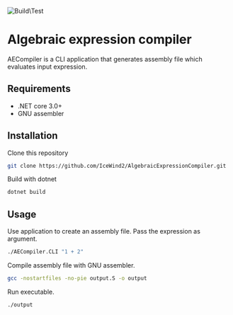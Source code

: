 ![Build\Test](https://github.com/IceWind2/AlgebraicExpressionCompiler/actions/workflows/dotnet.yml/badge.svg)
# Algebraic expression compiler
AECompiler is a CLI application that generates assembly file which evaluates input expression.
## Requirements
* .NET core 3.0+
* GNU assembler

## Installation
Clone this repository
```sh
git clone https://github.com/IceWind2/AlgebraicExpressionCompiler.git
```
Build with dotnet
```sh
dotnet build
```

## Usage
Use application to create an assembly file. Pass the expression as argument.
```sh
./AECompiler.CLI "1 + 2"
```
Compile assembly file with GNU assembler.
```sh
gcc -nostartfiles -no-pie output.S -o output
```
Run executable.
```sh
./output
```
